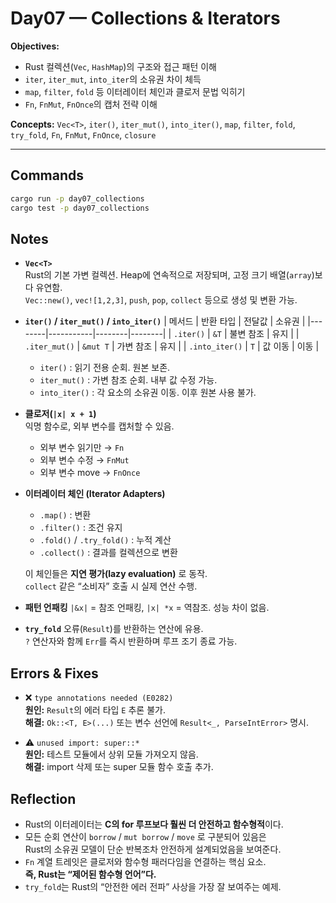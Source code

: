 # Day07 — Collections & Iterators

**Objectives:**  
- Rust 컬렉션(`Vec`, `HashMap`)의 구조와 접근 패턴 이해  
- `iter`, `iter_mut`, `into_iter`의 소유권 차이 체득  
- `map`, `filter`, `fold` 등 이터레이터 체인과 클로저 문법 익히기  
- `Fn`, `FnMut`, `FnOnce`의 캡처 전략 이해  

**Concepts:** `Vec<T>`, `iter()`, `iter_mut()`, `into_iter()`, `map`, `filter`, `fold`, `try_fold`, `Fn`, `FnMut`, `FnOnce`, `closure`

---

## Commands
```bash
cargo run -p day07_collections
cargo test -p day07_collections
```

## Notes

- **`Vec<T>`**  
  Rust의 기본 가변 컬렉션. Heap에 연속적으로 저장되며, 고정 크기 배열(`array`)보다 유연함.  
  `Vec::new()`, `vec![1,2,3]`, `push`, `pop`, `collect` 등으로 생성 및 변환 가능.  

- **`iter()` / `iter_mut()` / `into_iter()`**
  | 메서드 | 반환 타입 | 전달값 | 소유권 |
  |--------|-----------|--------|--------|
  | `.iter()` | `&T` | 불변 참조 | 유지 |
  | `.iter_mut()` | `&mut T` | 가변 참조 | 유지 |
  | `.into_iter()` | `T` | 값 이동 | 이동 |

  - `iter()` : 읽기 전용 순회. 원본 보존.  
  - `iter_mut()` : 가변 참조 순회. 내부 값 수정 가능.  
  - `into_iter()` : 각 요소의 소유권 이동. 이후 원본 사용 불가.  

- **클로저(`|x| x + 1`)**  
  익명 함수로, 외부 변수를 캡처할 수 있음.  
  - 외부 변수 읽기만 → `Fn`  
  - 외부 변수 수정 → `FnMut`  
  - 외부 변수 move → `FnOnce`

- **이터레이터 체인 (Iterator Adapters)**  
  - `.map()` : 변환  
  - `.filter()` : 조건 유지  
  - `.fold()` / `.try_fold()` : 누적 계산  
  - `.collect()` : 결과를 컬렉션으로 변환  

  이 체인들은 **지연 평가(lazy evaluation)** 로 동작.  
  `collect` 같은 “소비자” 호출 시 실제 연산 수행.  

- **패턴 언패킹**
  `|&x|` = 참조 언패킹, `|x| *x` = 역참조. 성능 차이 없음.

- **`try_fold`**
  오류(`Result`)를 반환하는 연산에 유용.  
  `?` 연산자와 함께 `Err`를 즉시 반환하며 루프 조기 종료 가능.  

## Errors & Fixes

- ❌ `type annotations needed (E0282)`  
  **원인:** `Result`의 에러 타입 `E` 추론 불가.  
  **해결:** `Ok::<T, E>(...)` 또는 변수 선언에 `Result<_, ParseIntError>` 명시.  

- ⚠️ `unused import: super::*`  
  **원인:** 테스트 모듈에서 상위 모듈 가져오지 않음.  
  **해결:** import 삭제 또는 super 모듈 함수 호출 추가.

## Reflection

- Rust의 이터레이터는 **C의 for 루프보다 훨씬 더 안전하고 함수형적**이다.  
- 모든 순회 연산이 `borrow` / `mut borrow` / `move` 로 구분되어 있음은  
  Rust의 소유권 모델이 단순 반복조차 안전하게 설계되었음을 보여준다.  
- `Fn` 계열 트레잇은 클로저와 함수형 패러다임을 연결하는 핵심 요소.  
  **즉, Rust는 “제어된 함수형 언어”다.**  
- `try_fold`는 Rust의 “안전한 에러 전파” 사상을 가장 잘 보여주는 예제.  

